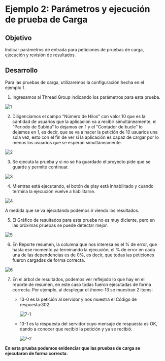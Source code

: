 # Ejemplo 2: Parámetros y ejecución de prueba de Carga

## Objetivo

Indicar parámetros de entrada para peticiones de pruebas de carga, ejecución y revisión de resultados.

## Desarrollo

Para las pruebas de carga, utilizaremos la configuración hecha en el ejemplo 1.

1. Ingresamos al Thread Group indicando los parámetros para esta prueba.

![1](https://user-images.githubusercontent.com/22419786/156011377-b604f61f-a5a1-423f-9c21-7031ac9b2abd.PNG)

2. Diligenciamos el campo "Número de Hilos" con valor 10 que es la cantidad de usuarios que la aplicación va a recibir simultáneamente, el "Periodo de Subida" lo dejamos en 1 y el "Contador de bucle" lo dejamos en 1, es decir, que se va a hacer la petición de 10 usuarios una sola vez, esto con el fin de ver si la aplicación es capaz de cargar por lo menos los usuarios que se esperan simultáneamente.

![2](https://user-images.githubusercontent.com/22419786/156011431-673aa974-642f-417b-ab1c-1bda45e5920e.PNG)

3. Se ejecuta la prueba y si no se ha guardado el proyecto pide que se guarde y permite continuar.

![3](https://user-images.githubusercontent.com/22419786/156011442-19b83a2b-b0d1-4cdd-8f16-9a9681459b90.PNG)

4. Mientras está ejecutando, el botón de play está inhabilitado y cuando termina la ejecución vuelve a habilitarse.

![4](https://user-images.githubusercontent.com/22419786/156011450-535bf569-d75d-4ed0-be07-bc257121eae3.PNG)

A medida que se va ejecutando podemos ir viendo los resultados.

5. El Gráfico de resultados para esta prueba no es muy diciente, pero en las próximas pruebas se puede detectar mejor.

![5](https://user-images.githubusercontent.com/22419786/156011493-051b0fc4-d599-492c-a7b6-c4386919d4c0.PNG)

6. En Reporte resumen, la columna que nos interesa es el % de error, que hasta ese momento ya terminando la ejecución, el % de error en cada una de las dependencias es de 0%, es decir, que todas las peticiones fueron cargadas de forma correcta.

![6](https://user-images.githubusercontent.com/22419786/156011528-2a239242-cbaf-450a-9a0e-288a8f27dc68.PNG)

7. En el árbol de resultados, podemos ver reflejado lo que hay en el reporte de resumen, en este caso todas fueron ejecutadas de forma correcta. Por ejemplo, al desplegar el /home-13 se muestran 2 items:

      * 13-0 es la petición al servidor y nos muestra el Código de respuesta:302.
    
          ![7-1](https://user-images.githubusercontent.com/22419786/156011559-48163fdf-7123-4cdb-aa82-30dd82ee49bf.PNG)
  
      * 13-1 es la respuesta del servidor cuyo mensaje de respuesta es OK, dando a conocer que recibió la petición y ya se recibió.

           ![7-2](https://user-images.githubusercontent.com/22419786/156011588-7ea73403-df70-43a4-9392-eae88f6ce43a.PNG)

    
**En esta prueba podemos evidenciar que las pruebas de carga se ejecutaron de forma correcta.**
